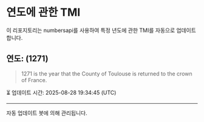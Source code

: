 
# 연도에 관한 TMI

이 리포지토리는 numbersapi를 사용하여 특정 년도에 관한 TMI를 자동으로 업데이트합니다.

## 연도: (1271)
> 1271 is the year that the County of Toulouse is returned to the crown of France.

⏳ 업데이트 시간: 2025-08-28 19:34:45 (UTC)

---
자동 업데이트 봇에 의해 관리됩니다.
